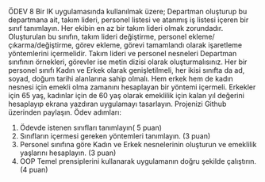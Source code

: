 ÖDEV 8
Bir IK uygulamasında kullanılmak üzere;
Departman oluşturup bu departmana ait, takım lideri, personel listesi ve atanmış iş listesi içeren bir sınıf
tanımlayın. Her ekibin en az bir takım lideri olmak zorundadır. Oluşturulan bu sınıfın, takım lideri
değiştirme, personel ekleme/çıkarma/değiştirme, görev ekleme, görevi tamamlandı olarak işaretleme
yöntemlerini içermelidir. Takım lideri ve personel nesneleri Departman sınıfının örnekleri, görevler ise
metin dizisi olarak oluşturmalısınız. Her bir personel sınıfı Kadın ve Erkek olarak genişletilmeli, her ikisi
sınıfta da ad, soyad, doğum tarihi alanlarına sahip olmalı. Hem erkek hem de kadın nesnesi için emekli
olma zamanını hesaplayan bir yöntemi içermeli. Erkekler için 65 yaş, kadınlar için de 60 yaş olarak
emeklilik için kalan yıl değerini hesaplayıp ekrana yazdıran uygulamayı tasarlayın.
Projenizi Github üzerinden paylaşın.
Ödev adımları:
1. Ödevde istenen sınıfları tanımlayın( 5 puan)
2. Sınıfların içermesi gereken yöntemleri tanımlayın. (3 puan)
3. Personel sınıfına göre Kadın ve Erkek nesnelerinin oluşturun ve emeklilik yaşlarını hesaplayın. (3
puan)
4. OOP Temel prensiplerini kullanarak uygulamanın doğru şekilde çalıştırın. (4 puan)
